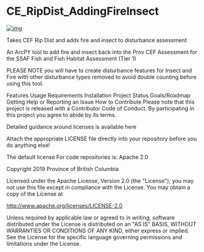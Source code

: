 # CE_RipDist_AddingFireInsect
[![img](https://img.shields.io/badge/Lifecycle-Experimental-339999)](https://github.com/bcgov/repomountie/blob/master/doc/lifecycle-badges.md)

Takes CEF Rip Dist and adds fire and insect to disturbance assessment

An ArcPY tool to add fire and insect back into the Prov CEF Assessment for the SSAF Fish and Fish Habitat Assessment (Tier 1)

PLEASE NOTE you will have to create disturbance features for Insect and Fire with other disturbance types removed to avoid double counting before using this tool.

Features Usage Requirements Installation Project Status Goals/Roadmap Getting Help or Reporting an Issue How to Contribute Please note that this project is released with a Contributor Code of Conduct. By participating in this project you agree to abide by its terms.

Detailed guidance around licenses is available here

Attach the appropriate LICENSE file directly into your repository before you do anything else!

The default license For code repositories is: Apache 2.0

Copyright 2019 Province of British Columbia

Licensed under the Apache License, Version 2.0 (the "License"); you may not use this file except in compliance with the License. You may obtain a copy of the License at

http://www.apache.org/licenses/LICENSE-2.0

Unless required by applicable law or agreed to in writing, software distributed under the License is distributed on an "AS IS" BASIS, WITHOUT WARRANTIES OR CONDITIONS OF ANY KIND, either express or implied. See the License for the specific language governing permissions and limitations under the License.
